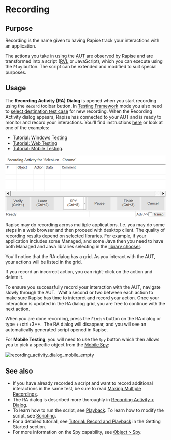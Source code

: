 # Recording

## Purpose

Recording is the name given to having Rapise track your interactions with an application.

The actions you take in using the [AUT](glossary.md) are observed by Rapise and are transformed into a script ([RVL](/RVL/Overview/) or JavaScript), which you can execute using the `Play` button. The script can be extended and modified to suit special purposes.

## Usage


The **Recording Activity (RA) Dialog** is opened when you start recording using the `Record` toolbar button. In [Testing Framework](/Guide/Frameworks/frameworks.md) mode you also need to [select destination test case](/Guide/Frameworks/frameworks.md#recording-test-cases-and-page-objects) for new recording. When the Recording Activity dialog appears, Rapise has connected to your AUT and is ready to monitor and record your interactions. You'll find instructions [here](recording_activity_dialog.md) or look at one of the examples:

- [Tutorial: Windows Testing](twodialogs_sample.md)
- [Tutorial: Web Testing](tutorial_record_and_playback.md)
- [Tutorial: Mobile Testing](mobile_testing2.md).

![recording activity dialog](./img/recording1.png)

Rapise may do recording across multiple applications. I.e. you may do some steps in a web browser and then proceed with desktop client. The quality of recording results depend on selected libraries. For example, if your application includes some Managed, and some Java then you need to have both Managed and Java libraries selecting in the [library chooser](/Guide/change_the_libraries_being_use.md).

You'll notice that the RA dialog has a grid. As you interact with the AUT, your actions will be listed in the grid.

If you record an incorrect action, you can right-click on the action and delete it.

To ensure you successfully record your interaction with the AUT, navigate slowly through the AUT.  Wait a second or two between each action to make sure Rapise has time to interpret and record your action. Once your interaction is updated in the RA dialog grid, you are free to continue with the next action.

When you are done recording, press the `Finish` button on the RA dialog or type ++ctrl+3++.  The RA dialog will disappear, and you will see an automatically generated script opened in Rapise.

For **Mobile Testing**, you will need to use the `Spy` button which then allows you to pick a specific object from the [Mobile Spy](../object_spy_mobile/):

![recording_activity_dialog_mobile_empty](./img/recording2.png)

## See also

- If you have already recorded a script and want to record additional interactions in the same test, be sure to read [Making Multiple Recordings](multiple_recordings.md).
- The RA dialog is described more thoroughly in [Recording Activity > Dialog](recording_activity_dialog.md).
- To learn how to run the script, see [Playback](playback.md). To learn how to modify the script, see [Scripting](scripting.md).
- For a detailed tutorial, see [Tutorial: Record and Playback](tutorial_record_and_playback.md) in the Getting Started section.
- For more information on the Spy capability, see [Object > Spy](../object_spy/).
